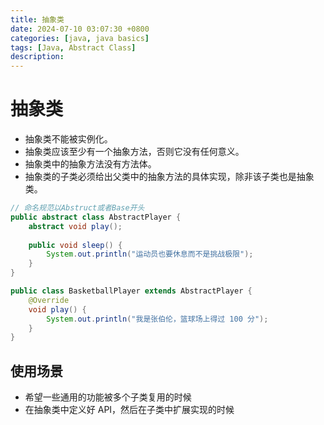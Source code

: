 ```yaml
---
title: 抽象类
date: 2024-07-10 03:07:30 +0800
categories: [java, java basics]
tags: [Java, Abstract Class]
description: 
---
```

# 抽象类

- 抽象类不能被实例化。
- 抽象类应该至少有一个抽象方法，否则它没有任何意义。
- 抽象类中的抽象方法没有方法体。
- 抽象类的子类必须给出父类中的抽象方法的具体实现，除非该子类也是抽象类。

```java
// 命名规范以Abstruct或者Base开头
public abstract class AbstractPlayer {
    abstract void play();
    
    public void sleep() {
        System.out.println("运动员也要休息而不是挑战极限");
    }
}

public class BasketballPlayer extends AbstractPlayer {
    @Override
    void play() {
        System.out.println("我是张伯伦，篮球场上得过 100 分");
    }
}
```

## 使用场景

- 希望一些通用的功能被多个子类复用的时候
- 在抽象类中定义好 API，然后在子类中扩展实现的时候
